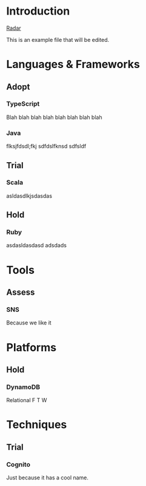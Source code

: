 # Introduction
[Radar](https://radar.thoughtworks.com/?sheetId=https%3A%2F%2Fraw.githubusercontent.com%2FModaOperandi%2Fstandards%2Fmaster%2Fcsv%2FAWS.csv)

This is an example file that will be edited.

# Languages & Frameworks

## Adopt

### TypeScript
Blah blah blah blah
blah blah blah blah

### Java
flksjfdsdl;fkj
sdfdslfknsd
sdfsldf

## Trial

### Scala
asldasdlkjsdasdas

## Hold

### Ruby
asdasldasdasd
adsdads

# Tools

## Assess

### SNS
Because we like it

# Platforms

## Hold

### DynamoDB
Relational
F
T
W

# Techniques

## Trial

### Cognito
Just because it has a cool name.
